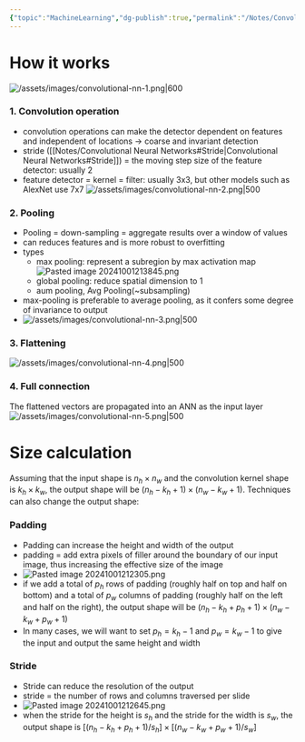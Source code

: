 ```yaml
---
{"topic":"MachineLearning","dg-publish":true,"permalink":"/Notes/Convolutional Neural Networks/","dgPassFrontmatter":true,"noteIcon":""}
---
```



# How it works
![/assets/images/convolutional-nn-1.png|600](/img/user/assets/images/convolutional-nn-1.png)
### 1. Convolution operation
- convolution operations can make the detector dependent on features and independent of locations -> coarse and invariant detection
- stride ([[Notes/Convolutional Neural Networks#Stride\|Convolutional Neural Networks#Stride]]) = the moving step size of the feature detector: usually 2
- feature detector = kernel = filter: usually 3x3, but other models such as AlexNet use 7x7
![/assets/images/convolutional-nn-2.png|500](/img/user/assets/images/convolutional-nn-2.png)

### 2. Pooling
- Pooling = down-sampling = aggregate results over a window of values
- can reduces features and is more robust to overfitting
- types
	- max pooling: represent a subregion by max activation map
		 ![Pasted image 20241001213845.png](/img/user/assets/images/Pasted%20image%2020241001213845.png)
	- global pooling: reduce spatial dimension to 1
	- aum pooling, Avg Pooling(~subsampling)
- max-pooling is preferable to average pooling, as it confers some degree of invariance to output
- ![/assets/images/convolutional-nn-3.png|500](/img/user/assets/images/convolutional-nn-3.png)

### 3. Flattening
![/assets/images/convolutional-nn-4.png|500](/img/user/assets/images/convolutional-nn-4.png)
### 4. Full connection 
The flattened vectors are propagated into an ANN as the input layer
![/assets/images/convolutional-nn-5.png|500](/img/user/assets/images/convolutional-nn-5.png)


# Size calculation
Assuming that the input shape is $n_h×n_w$ and the convolution kernel shape is $k_h×k_w$, the output shape will be $(n_h−k_h+1)×(n_w−k_w+1)$.
Techniques can also change the output shape:
### Padding
- Padding can increase the height and width of the output 
- padding = add extra pixels of filler around the boundary of our input image, thus increasing the effective size of the image
- ![Pasted image 20241001212305.png](/img/user/assets/images/Pasted%20image%2020241001212305.png)
- if we add a total of $p_h$ rows of padding (roughly half on top and half on bottom) and a total of $p_w$ columns of padding (roughly half on the left and half on the right), the output shape will be $(n_h−k_h+p_h+1)×(n_w−k_w+p_w+1)$
- In many cases, we will want to set $p_h=k_h-1$ and $p_w=k_w-1$ to give the input and output the same height and width
### Stride
- Stride can reduce the resolution of the output
- stride = the number of rows and columns traversed per slide
- ![Pasted image 20241001212645.png](/img/user/assets/images/Pasted%20image%2020241001212645.png)
- when the stride for the height is $s_h$ and the stride for the width is $s_w$, the output shape is $[(n_h−k_h+p_h+1)/s_h]×[(n_w−k_w+p_w+1)/s_w]$